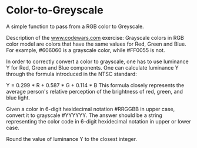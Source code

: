 # Color-to-Greyscale
A simple function to pass from a RGB color to Greyscale.

Description of the www.codewars.com exercise:
Grayscale colors in RGB color model are colors that have the same values for Red, Green and Blue. For example, #606060 is a grayscale color, while #FF0055 is not.

In order to correctly convert a color to grayscale, one has to use luminance Y for Red, Green and Blue components. One can calculate luminance Y through the formula introduced in the NTSC standard:

Y = 0.299 * R + 0.587 * G + 0.114 * B
This formula closely represents the average person's relative perception of the brightness of red, green, and blue light.

Given a color in 6-digit hexidecimal notation #RRGGBB in upper case, convert it to grayscale #YYYYYY. The answer should be a string representing the color code in 6-digit hexidecimal notation in upper or lower case.

Round the value of luminance Y to the closest integer.
